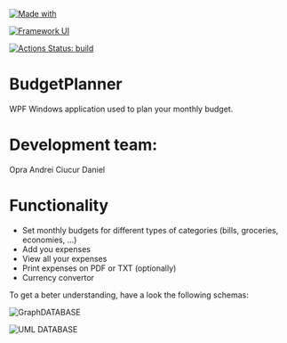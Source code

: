 [![Made with](https://img.shields.io/badge/Made%20with-.NET%20Core%205.0-blue)](https://dotnet.microsoft.com/download/dotnet/5.0)

[![Framework UI](https://img.shields.io/badge/Framework%20UI-WPF-yellow)](https://dotnet.microsoft.com/download/dotnet/3.1)


[![Actions Status: build](https://github.com/CiucurDaniel/BudgetPlannerWPF/actions/workflows/continuos_integration.yml/badge.svg)](https://github.com/CiucurDaniel/BudgetPlannerWPF/actions?query=workflow%3A%22.NET%20CI%20worlflow%22)

# BudgetPlanner
WPF Windows application used to plan your monthly budget.

# Development team:

Opra Andrei
Ciucur Daniel

# Functionality

* Set monthly budgets for different types of categories (bills, groceries, economies, ...)
* Add you expenses
* View all your expenses
* Print expenses on PDF or TXT (optionally)
* Currency convertor

To get a beter understanding, have a look the following schemas:

![GraphDATABASE](BudgetPlanner/Documentation/Images/graph_schema.png?raw=true "Graph Database")

![UML DATABASE](BudgetPlanner/Documentation/Images/UML.JPG?raw=true "UML Database")
